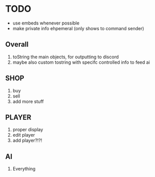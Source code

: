 ﻿# TODO

- use embeds whenever possible
- make private info ehpemeral (only shows to command sender)

## Overall
1. toString the main objects, for outputting to discord
2. maybe also custom tostring with specifc controlled info to feed ai

## SHOP
1. buy
2. sell
3. add more stuff

## PLAYER
1. proper display
2. edit player
3. add player?!?!

## AI
1. Everything